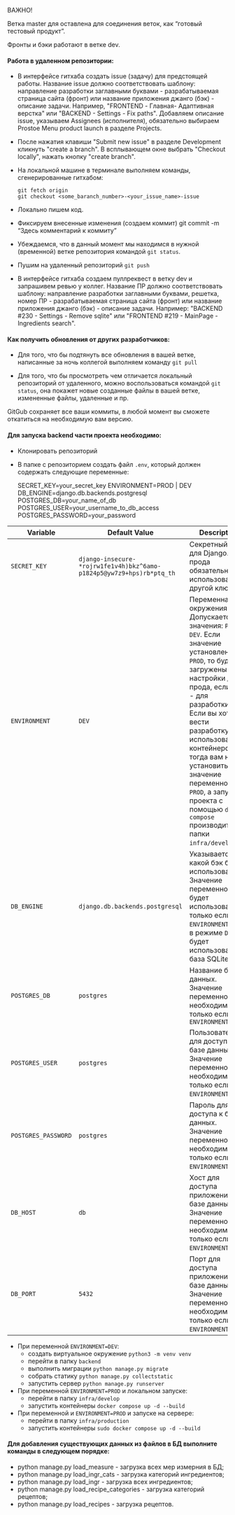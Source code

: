 
ВАЖНО!

Ветка master для оставлена для соединения веток, как “готовый тестовый продукт”.

Фронты и бэки работают в ветке dev.

  
  

#### Работа в удаленном репозитории:
* В интерфейсе гитхаба создать issue (задачу) для предстоящей работы. Название issue должно соответствовать шаблону: направление разработки заглавными буквами - разрабатываемая страница сайта (фронт) или название приложения джанго (бэк) - описание задачи. Например, "FRONTEND - Главная- Адаптивная верстка" или "BACKEND - Settings - Fix paths".  Добавляем описание issue, указываем Assignees (исполнителя), обязательно выбираем Prostoe Menu product launch в разделе Projects.
* После нажатия клавиши "Submit new issue" в разделе Development кликнуть "create a branch". В всплывающем окне выбрать "Checkout locally", нажать кнопку "create branch".
* На локальной машине в терминале выполняем команды, сгенерированные гитхабом:
  ```
  git fetch origin
  git checkout <some_baranch_number>-<your_issue_name>-issue
  ```

* Локально пишем код.

* Фиксируем внесенные изменения (создаем коммит) git commit -m “Здесь комментарий к коммиту”

* Убеждаемся, что в данный момент мы находимся в нужной (временной) ветке репозитория командой `git status`.

* Пушим на удаленный репозиторий `git push`

* В интерфейсе гитхаба создаем пуллреквест в ветку dev и запрашивем ревью у коллег. Название ПР должно соответствовать шаблону: направление разработки заглавными буквами, решетка, номер ПР - разрабатываемая страница сайта (фронт) или название приложения джанго (бэк) - описание задачи. Например: "BACKEND #230 - Settings - Remove sqlite" или "FRONTEND #219 - MainPage - Ingredients search".   

#### Как получить обновления от других разработчиков:

  

* Для того, что бы подтянуть все обновления в вашей ветке, написанные за ночь коллегой выполняем команду `git pull`

* Для того, что бы просмотреть чем отличается локальный репозиторий от удаленного, можно воспользоваться командой `git status`, она покажет новые созданные файлы в вашей ветке, измененные файлы, удаленные и пр.

  

GitGub сохраняет все ваши коммиты, в любой момент вы сможете откатиться на необходимую вам версию.

  
  

#### Для запуска backend части проекта необходимо:

 * Клонировать репозиторий
 * В папке с репозиторием создать файл `.env`, который должен содержать следующие переменные:

    SECRET_KEY=your_secret_key
    ENVIRONMENT=PROD | DEV
    DB_ENGINE=django.db.backends.postgresql
    POSTGRES_DB=your_name_of_db
    POSTGRES_USER=your_username_to_db_access
    POSTGRES_PASSWORD=your_password
 
|Variable|Default Value|Description|
|--|--|--|
|`SECRET_KEY`|`django-insecure-*rojrw1fe1v4h)bkz^6amo-p1824p5@yw7z9+hps)rb*ptq_th`|Секретный ключ для Django. Для прода обязательно использовать другой ключ!|
|`ENVIRONMENT`|`DEV`|Переменная окружения. Допускается два значения: `PROD` и `DEV`. Если значение установлено `PROD`, то будут загружены настройки для прода, если `DEV` - для разработки. Если вы хотите вести разработку с использованием контейнеров, тогда вам нужно установить значение переменной `PROD`, а запуск проекта с помощью `docker compose` производить из папки `infra/develop`.|
|`DB_ENGINE`|`django.db.backends.postgresql`|Указывается какой бэк будет использован. Значение переменной будет использовано, только если `ENVIRONMENT=PROD`, в режиме `DEV` будет использована база SQLite.|
|`POSTGRES_DB`|`postgres`|Название базы данных. Значение переменной необходимо, только если `ENVIRONMENT=PROD`|
|`POSTGRES_USER`|`postgres`|Пользователь для доступа к базе данных. Значение переменной необходимо, только если `ENVIRONMENT=PROD`.|
|`POSTGRES_PASSWORD`|`postgres`|Пароль для доступа к базе данных. Значение переменной необходимо, только если `ENVIRONMENT=PROD`.|
|`DB_HOST`|`db`|Хост для доступа приложения к базе данных. Значение переменной необходимо, только если `ENVIRONMENT=PROD`.|
|`DB_PORT`|`5432`|Порт для доступа приложения к базе данных. Значение переменной необходимо, только если `ENVIRONMENT=PROD`.|

 * При переменной `ENVIRONMENT=DEV`:
	- создать виртуальное окружение `python3 -m venv venv`
	- перейти в папку `backend`
	- выполнить миграции `python manage.py migrate`
	- собрать статику `python manage.py collectstatic`
	- запустить сервер `python manage.py runserver`
* При переменной `ENVIRONMENT=PROD` и локальном запуске:
	- перейти в папку `infra/develop`
	- запустить контейнеры `docker compose up -d --build`
* При переменной и `ENVIRONMENT=PROD` и запуске на сервере:
	- перейти в папку `infra/production`
	- запустить контейнеры `sudo docker compose up -d --build`
 

 #### Для добавления существующих данных из файлов в БД выполните команды в следующем порядке:

* python manage.py load_measure - загрузка всех мер измерния в БД;
* python manage.py load_ingr_cats - загрузка категорий ингредиентов;
* python manage.py load_ingr - загрузка всех ингредиентов;
* python manage.py load_recipe_categories - загрузка категорий рецептов;
* python manage.py load_recipes - загрузка рецептов.
